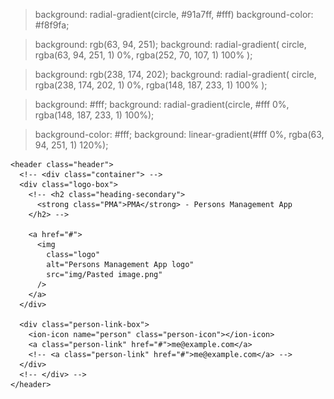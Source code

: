> background: radial-gradient(circle, #91a7ff, #fff)
> background-color: #f8f9fa;

> background: rgb(63, 94, 251);
> background: radial-gradient(
> circle,
> rgba(63, 94, 251, 1) 0%,
> rgba(252, 70, 107, 1) 100%
> );

> background: rgb(238, 174, 202);
> background: radial-gradient(
> circle,
> rgba(238, 174, 202, 1) 0%,
> rgba(148, 187, 233, 1) 100%
> );

> background: #fff;
> background: radial-gradient(circle, #fff 0%, rgba(148, 187, 233, 1) 100%);

> background-color: #fff;
> background: linear-gradient(#fff 0%, rgba(63, 94, 251, 1) 120%);

    <header class="header">
      <!-- <div class="container"> -->
      <div class="logo-box">
        <!-- <h2 class="heading-secondary">
          <strong class="PMA">PMA</strong> - Persons Management App
        </h2> -->

        <a href="#">
          <img
            class="logo"
            alt="Persons Management App logo"
            src="img/Pasted image.png"
          />
        </a>
      </div>

      <div class="person-link-box">
        <ion-icon name="person" class="person-icon"></ion-icon>
        <a class="person-link" href="#">me@example.com</a>
        <!-- <a class="person-link" href="#">me@example.com</a> -->
      </div>
      <!-- </div> -->
    </header>
